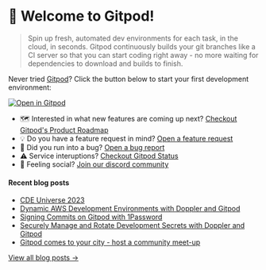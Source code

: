 # 👋 Welcome to Gitpod!

> Spin up fresh, automated dev environments for each task, in the cloud, in seconds. Gitpod continuously builds your git branches like a CI server so that you can start coding right away - no more waiting for dependencies to download and builds to finish.

Never tried [Gitpod](https://www.gitpod.io/)? Click the button below to start your first development environment:

[![Open in Gitpod](https://gitpod.io/button/open-in-gitpod.svg)](https://gitpod.new)

* 🗺️ Interested in what new features are coming up next? [Checkout Gitpod's Product Roadmap](https://github.com/orgs/gitpod-io/projects/27)
* 💡 Do you have a feature request in mind? [Open a feature request](https://github.com/gitpod-io/gitpod/issues/new?assignees=&labels=&template=feature_request.md&title=)
* 🐛 Did you run into a bug? [Open a bug report](https://github.com/gitpod-io/gitpod/issues/new?assignees=&labels=bug&template=bug_report.yml)
* ⚠️ Service interuptions? [Checkout Gitpod Status](https://gitpodstatus.com/)
* 🦩 Feeling social? [Join our discord community](https://www.gitpod.io/chat)

#### Recent blog posts

<!--START_SECTION:feed-->
* [CDE Universe 2023](https://www.gitpod.io/blog/cde-universe-2023)
* [Dynamic AWS Development Environments with Doppler and Gitpod](https://www.gitpod.io/blog/dynamic-aws-development-environments-with-doppler-and-gitpod)
* [Signing Commits on Gitpod with 1Password](https://www.gitpod.io/blog/signing-git-commits-on-gitpod-with-1-password)
* [Securely Manage and Rotate Development Secrets with Doppler and Gitpod](https://www.gitpod.io/blog/securely-manage-development-secrets-with-doppler-and-gitpod)
* [Gitpod comes to your city - host a community meet-up](https://www.gitpod.io/blog/gitpod-comes-to-your-city-host-a-community-meet-up-with-gitpod)
<!--END_SECTION:feed-->

[View all blog posts &rarr;](https://www.gitpod.io/blog)
